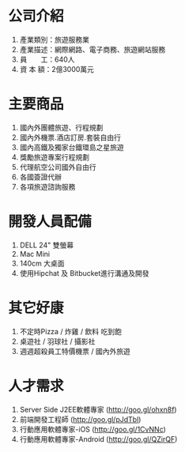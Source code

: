 公司介紹
=====================
1. 產業類別：旅遊服務業
2. 產業描述：網際網路、電子商務、旅遊網站服務
3. 員　　工：640人
4. 資 本 額：2億3000萬元

主要商品
=====================
1. 國內外團體旅遊、行程規劃
2. 國內外機票.酒店訂房.套裝自由行
3. 國內高鐵及獨家台鐵環島之星旅遊
4. 獎勵旅遊專案行程規劃
5. 代理航空公司國外自由行
6. 各國簽證代辦
7. 各項旅遊諮詢服務

開發人員配備
=====================
1. DELL 24" 雙螢幕
2. Mac Mini
3. 140cm 大桌面
4. 使用Hipchat 及 Bitbucket進行溝通及開發

其它好康
=====================
1. 不定時Pizza / 炸雞 / 飲料 吃到飽
2. 桌遊社 / 羽球社 / 攝影社
3. 週週超殺員工特價機票 / 國內外旅遊

人才需求
=====================
1. Server Side J2EE軟體專家 (http://goo.gl/ohxn8f)
2. 前端開發工程師 (http://goo.gl/pJdTbl)
3. 行動應用軟體專家-iOS (http://goo.gl/1CvNNc)
4. 行動應用軟體專家-Android (http://goo.gl/QZirQF)
